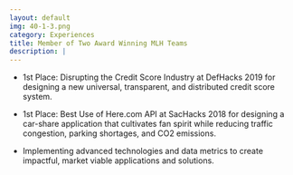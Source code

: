 ```yaml
---
layout: default
img: 40-1-3.png
category: Experiences
title: Member of Two Award Winning MLH Teams
description: |
---
```


- 1st Place: Disrupting the Credit Score Industry at DefHacks 2019 for designing a new universal, transparent, and distributed credit score system.

- 1st Place: Best Use of Here.com API at SacHacks 2018 for designing a car-share application that cultivates fan spirit while reducing traffic congestion, parking shortages, and CO2 emissions.

- Implementing advanced technologies and data metrics to create impactful, market viable applications and solutions.
